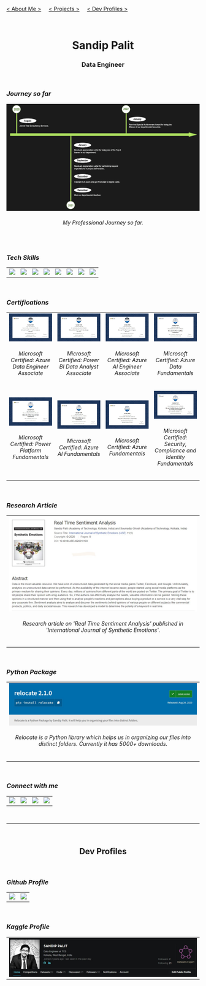[< About Me >](#SandipPalit) &nbsp; &nbsp;
[< Projects >](#DevProfiles) &nbsp; &nbsp;
[< Dev Profiles >](#DevProfiles)

<br id="SandipPalit">
<h1 align="center"><b> Sandip Palit </b></h1>
<h3 align="center"> Data Engineer </h3>
<!--- my description -->

<br>

###  _Journey so far_

<img src="./assets/images/11.jpg">
<h6 align="center"><i> My Professional Journey so far. </i></h6>

<br>

###  _Tech Skills_

<!--- add anchors to certificates -->

<table >
  <tr>
    <td><img src="https://img.shields.io/badge/Python-FFD43B?style=for-the-badge&logo=python&logoColor=blue"></td>
    <td><img src="https://img.shields.io/badge/Pandas-2C2D72?style=for-the-badge&logo=pandas&logoColor=white"></td>
    <td><img src="https://img.shields.io/badge/Oracle_SQL-F80000?style=for-the-badge&logo=oracle&logoColor=white"></td>
    <td><img src="https://img.shields.io/badge/MySQL-005C84?style=for-the-badge&logo=mysql&logoColor=white"></td>
    <td><img src="https://img.shields.io/badge/scala-%23DC322F.svg?style=for-the-badge&logo=scala&logoColor=white"></td>
    <td><img src="https://img.shields.io/badge/pyspark-3670A0?style=for-the-badge&logo=python&logoColor=white"></td>
    <td><img src="https://img.shields.io/badge/PowerBI-F2C811?style=for-the-badge&logo=Power%20BI&logoColor=white"></td>
    <td><img src="https://img.shields.io/badge/azure-%230072C6.svg?style=for-the-badge&logo=microsoftazure&logoColor=white"></td>
  </tr>
</table>

<!--- ![](https://img.shields.io/badge/Apache_Spark-FFFFFF?style=for-the-badge&logo=apachespark&logoColor=#E35A16) --->
<!--- ![](https://img.shields.io/badge/Java-ED8B00?style=for-the-badge&logo=java&logoColor=white) --->
<!--- ![](https://img.shields.io/badge/Streamlit-FF4B4B?style=for-the-badge&logo=Streamlit&logoColor=white) --->
<!--- ![](https://img.shields.io/badge/GIT-E44C30?style=for-the-badge&logo=git&logoColor=white) --->

<br>

###  _Certifications_

<table >
  <tr>
    <td>
      <img src="./assets/images/1.jpg">
      <h6 align="center"><i> Microsoft Certified: Azure Data Engineer Associate </i></h6>
    </td>
    <td>
      <img src="./assets/images/2.jpg">
      <h6 align="center"><i> Microsoft Certified: Power BI Data Analyst Associate </i></h6>
    </td>
    <td>
      <img src="./assets/images/3.jpg">
      <h6 align="center"><i> Microsoft Certified: Azure AI Engineer Associate </i></h6>
    </td>
    <td>
      <img src="./assets/images/4.jpg">
      <h6 align="center"><i> Microsoft Certified: Azure Data Fundamentals </i></h6>
    </td>
  </tr>
  <tr>
    <td>
      <img src="./assets/images/5.jpg">
      <h6 align="center"><i> Microsoft Certified: Power Platform Fundamentals </i></h6>
    </td>
    <td>
      <img src="./assets/images/6.jpg">
      <h6 align="center"><i> Microsoft Certified: Azure AI Fundamentals </i></h6>
    </td>
    <td>
      <img src="./assets/images/7.jpg">
      <h6 align="center"><i> Microsoft Certified: Azure Fundamentals </i></h6>
    </td>
    <td>
      <img src="./assets/images/8.jpg">
      <h6 align="center"><i> Microsoft Certified: Security, Compliance and Identity Fundamentals </i></h6>
    </td>
  </tr>
</table>

<br>

###  _Research Article_

<table >
  <tr>
    <td>
      <a href="https://www.igi-global.com/article/real-time-sentiment-analysis/252223" alt="Real Time Sentiment Analysis"><img src="./assets/images/9.jpg"></a>
      <h6 align="center"><i> Research article on 'Real Time Sentiment Analysis' published in 'International Journal of Synthetic Emotions'. </i></h6>
    </td>
  </tr>
</table>

<br>

###  _Python Package_

<table >
  <tr>
    <td>
      <a href="https://pypi.org/project/relocate/" alt="Relocate"><img src="./assets/images/10.jpg"></a>
      <h6 align="center"><i> Relocate is a Python library which helps us in organizing our files into distinct folders.  Currently it has 5000+ downloads. </i></h6>
    </td>
  </tr>
</table>

<br>

###  _Connect with me_

<table >
  <tr>
    <td>
      <a href="https://www.linkedin.com/in/sandip-palit/" alt="Sandip Palit">
        <img src="https://img.shields.io/badge/LinkedIn-0077B5?style=for-the-badge&logo=linkedin&logoColor=white">
      </a>
    </td>
    <td>
      <a href="https://medium.com/@sandippalit009" alt="@sandippalit009">
        <img src="https://img.shields.io/badge/Medium-12100E?style=for-the-badge&logo=medium&logoColor=white">
      </a>
    </td>
    <td>
      <a href="https://www.kaggle.com/sandippalit009/" alt="Sandip Palit">
        <img src="https://img.shields.io/badge/Kaggle-035a7d?style=for-the-badge&logo=kaggle&logoColor=white">
      </a>
    </td>
    <td>
      <a href="mailto:sandippalitt@gmail.com" alt="sandippalitt@gmail.com">
        <img src="https://img.shields.io/badge/Gmail-D14836?style=for-the-badge&logo=gmail&logoColor=white">
      </a>
    </td>
  </tr>
</table>

<br>

---

<br id="DevProfiles">
<h2 align="center"> Dev Profiles </h2>
<br>

### _Github Profile_

<table >
  <tr>
    <td>
      <img src="https://github-readme-streak-stats.herokuapp.com?user=sandippalit&theme=dark&hide_border=true&background=141321&stroke=08594F&ring=DD2727&fire=DD2727&currStreakLabel=00FEC8&currStreakNum=00FEC8&sideLabels=26C4DC&sideNums=26C4DC&dates=989426"/>
    </td>
    <td>
      <img src="https://github-profile-summary-cards.vercel.app/api/cards/profile-details?username=sandippalit&show_icons=true&count_private=true&theme=2077&layout=compact"/>
    </td>
  </tr>
</table>
  
<br>

### _Kaggle Profile_

<table >
  <tr>
    <td>
      <img src="./assets/images/12.jpg">
    </td>
  </tr>
</table>

<br>



<!---

---
---

Text can be **bold**, _italic_, ~~strikethrough~~ or `keyword`.

There should be whitespace between paragraphs.

There should be whitespace between paragraphs. We recommend including a README, or a file with information about your project.

# Header 1

This is a normal paragraph following a header. GitHub is a code hosting platform for version control and collaboration. It lets you and others work together on projects from anywhere.

## Header 2

> This is a blockquote following a header.
>
> When something is important enough, you do it even if the odds are not in your favor.

### Header 3

```js
// Javascript code with syntax highlighting.
var fun = function lang(l) {
  dateformat.i18n = require('./lang/' + l)
  return true;
}
```

```ruby
# Ruby code with syntax highlighting
GitHubPages::Dependencies.gems.each do |gem, version|
  s.add_dependency(gem, "= #{version}")
end
```

#### Header 4

*   This is an unordered list following a header.
*   This is an unordered list following a header.
*   This is an unordered list following a header.

##### Header 5

1.  This is an ordered list following a header.
2.  This is an ordered list following a header.
3.  This is an ordered list following a header.

###### Header 6

| head1        | head two          | three |
|:-------------|:------------------|:------|
| ok           | good swedish fish | nice  |
| out of stock | good and plenty   | nice  |
| ok           | good `oreos`      | hmm   |
| ok           | good `zoute` drop | yumm  |

### There's a horizontal rule below this.

* * *

### Here is an unordered list:

*   Item foo
*   Item bar
*   Item baz
*   Item zip

### And an ordered list:

1.  Item one
1.  Item two
1.  Item three
1.  Item four

### And a nested list:

- level 1 item
  - level 2 item
  - level 2 item
    - level 3 item
    - level 3 item
- level 1 item
  - level 2 item
  - level 2 item
  - level 2 item
- level 1 item
  - level 2 item
  - level 2 item
- level 1 item

### Small image

![Octocat](https://github.githubassets.com/images/icons/emoji/octocat.png)

### Definition lists can be used with HTML syntax.

<dl>
<dt>Name</dt>
<dd>Godzilla</dd>
<dt>Born</dt>
<dd>1952</dd>
<dt>Birthplace</dt>
<dd>Japan</dd>
<dt>Color</dt>
<dd>Green</dd>
</dl>

```
Long, single-line code blocks should not wrap. They should horizontally scroll if they are too long. This line should be long enough to demonstrate this.
```

```
The final element.
```

-->

